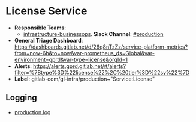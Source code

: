 <!-- MARKER: do not edit this section directly. Edit services/service-catalog.yml then run scripts/generate-docs -->
#  License Service

* **Responsible Teams**:
  * [infrastructure-businessops](https://about.gitlab.com/handbook/engineering/infrastructure/team/reliability/). **Slack Channel**: [#production](https://gitlab.slack.com/archives/production)
* **General Triage Dashboard**: https://dashboards.gitlab.net/d/26q8nTzZz/service-platform-metrics?from=now-6h&to=now&var-prometheus_ds=Global&var-environment=gprd&var-type=license&orgId=1
* **Alerts**: https://alerts.gprd.gitlab.net/#/alerts?filter=%7Btype%3D%22license%22%2C%20tier%3D%22sv%22%7D
* **Label**: gitlab-com/gl-infra/production~"Service:License"

## Logging

* [production.log](/home/gitlab-license/license-gitlab-com/log/)

<!-- END_MARKER -->
